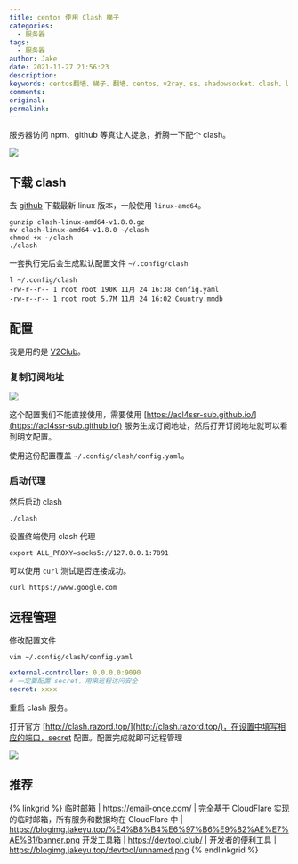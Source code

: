 ```yaml
---
title: centos 使用 Clash 梯子
categories:
  - 服务器
tags:
  - 服务器
author: Jake
date: 2021-11-27 21:56:23
description:
keywords: centos翻墙、梯子、翻墙、centos、v2ray、ss、shadowsocket、clash、linux
comments:
original:
permalink:
---
```


服务器访问 npm、github 等真让人捉急，折腾一下配个 clash。

![](//blogimg.jakeyu.top/centos-使用-Clash-梯子/logo.png)

<!--more-->

## 下载 clash

去 [github](https://github.com/Dreamacro/clash/releases) 下载最新 linux 版本，一般使用 `linux-amd64`。

```shell
gunzip clash-linux-amd64-v1.8.0.gz
mv clash-linux-amd64-v1.8.0 ~/clash
chmod +x ~/clash
./clash
```

一套执行完后会生成默认配置文件 `~/.config/clash`

```shell
l ~/.config/clash
-rw-r--r-- 1 root root 190K 11月 24 16:38 config.yaml
-rw-r--r-- 1 root root 5.7M 11月 24 16:02 Country.mmdb
```

## 配置

我是用的是 [V2Club](https://join.v2club.cc/#/register?code=C5EnE7vC)。

### 复制订阅地址

![](http://blogimg.jakeyu.top/centos-%E4%BD%BF%E7%94%A8-Clash-%E6%A2%AF%E5%AD%90/iShot2021-11-27%2023.29.16.png)

这个配置我们不能直接使用，需要使用 [https://acl4ssr-sub.github.io/](https://acl4ssr-sub.github.io/) 服务生成订阅地址，然后打开订阅地址就可以看到明文配置。

使用这份配置覆盖 `~/.config/clash/config.yaml`。

### 启动代理

然后启动 clash

```shell
./clash
```

设置终端使用 clash 代理

```shell
export ALL_PROXY=socks5://127.0.0.1:7891
```

可以使用 `curl` 测试是否连接成功。

```shell
curl https://www.google.com
```

## 远程管理

修改配置文件

```shell
vim ~/.config/clash/config.yaml
```

```yaml
external-controller: 0.0.0.0:9090
# 一定要配置 secret，用来远程访问安全
secret: xxxx
```

重启 clash 服务。

打开官方 [http://clash.razord.top/](http://clash.razord.top/)，在设置中填写相应的端口，secret 配置。配置完成就即可远程管理

![](http://blogimg.jakeyu.top/centos-%E4%BD%BF%E7%94%A8-Clash-%E6%A2%AF%E5%AD%90/iShot2021-11-27%2023.50.06.png)

## 推荐

{% linkgrid %}
临时邮箱 | https://email-once.com/ | 完全基于 CloudFlare 实现的临时邮箱，所有服务和数据均在 CloudFlare 中 | https://blogimg.jakeyu.top/%E4%B8%B4%E6%97%B6%E9%82%AE%E7%AE%B1/banner.png
开发工具箱 | https://devtool.club/ | 开发者的便利工具 | https://blogimg.jakeyu.top/devtool/unnamed.png
{% endlinkgrid %}